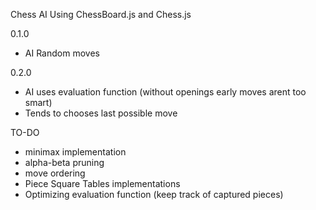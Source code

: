 Chess AI 
Using ChessBoard.js and Chess.js

0.1.0
- AI Random moves

0.2.0
- AI uses evaluation function (without openings early moves arent too smart)
- Tends to chooses last possible move

TO-DO
- minimax implementation
- alpha-beta pruning
- move ordering
- Piece Square Tables implementations
- Optimizing evaluation function (keep track of captured pieces)
